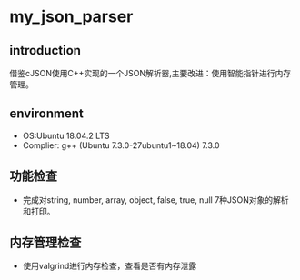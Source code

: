 # my_json_parser
## introduction
借鉴cJSON使用C++实现的一个JSON解析器,主要改进：使用智能指针进行内存管理。

## environment
* OS:Ubuntu 18.04.2 LTS
* Complier: g++ (Ubuntu 7.3.0-27ubuntu1~18.04) 7.3.0

## 功能检查
* 完成对string, number, array, object, false, true, null 7种JSON对象的解析和打印。



## 内存管理检查
* 使用valgrind进行内存检查，查看是否有内存泄露

